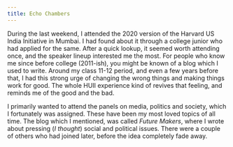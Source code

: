 ```yaml
---
title: Echo Chambers
---
```


During the last weekend, I attended the 2020 version of the Harvard US India Initiative in Mumbai. I had found about it through a college junior who had applied for the same. After a quick lookup, it seemed worth attending once, and the speaker lineup interested me the most. For people who know me since before college (2011-ish), you might be known of a blog which I used to write. Around my class 11-12 period, and even a few years before that, I had this strong urge of changing the wrong things and making things work for good. The whole HUII experience kind of revives that feeling, and reminds me of the good and the bad.

I primarily wanted to attend the panels on media, politics and society, which I fortunately was assigned. These have been my most loved topics of all time. The blog which I mentioned, was called _Future Makers_, where I wrote about pressing (_I thought_) social and political issues. There were a couple of others who had joined later, before the idea completely fade away.
